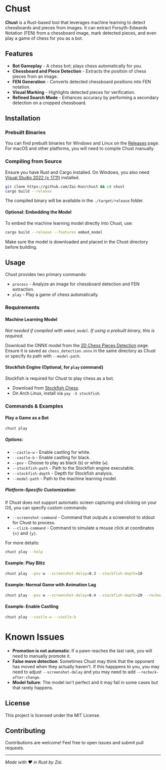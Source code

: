 # Chust

**Chust** is a Rust-based tool that leverages machine learning to detect chessboards and pieces from images. It can extract Forsyth-Edwards Notation (FEN) from a chessboard image, mark detected pieces, and even play a game of chess for you as a bot.

## Features

- **Bot Gameplay** - A chess bot; plays chess automatically for you.
- **Chessboard and Piece Detection** - Extracts the position of chess pieces from an image.
- **FEN Generation** - Converts detected chessboard positions into FEN notation.
- **Visual Marking** - Highlights detected pieces for verification.
- **Refined Search Mode** - Enhances accuracy by performing a secondary detection on a cropped chessboard.

## Installation

### Prebuilt Binaries
You can find prebuilt binaries for Windows and Linux on the [Releases](https://github.com/Zai-Kun/chust/releases) page. For macOS and other platforms, you will need to compile Chust manually.

### Compiling from Source
Ensure you have Rust and Cargo installed. On Windows, you also need [Visual Studio 2022 (≥ 17.11)](https://visualstudio.microsoft.com/) installed.

```sh
git clone https://github.com/Zai-Kun/chust && cd chust
cargo build --release
```

The compiled binary will be available in the `./target/release` folder.

#### Optional: Embedding the Model
To embed the machine learning model directly into Chust, use:

```sh
cargo build --release --features embed_model
```

Make sure the model is downloaded and placed in the Chust directory before building.

## Usage

Chust provides two primary commands:
- `process` - Analyze an image for chessboard detection and FEN extraction.
- `play` - Play a game of chess automatically.

### Requirements

#### Machine Learning Model
*Not needed if compiled with `embed_model`. If using a prebuilt binary, this is required.*

Download the ONNX model from the [2D Chess Pieces Detection](https://github.com/Zai-Kun/2d-chess-pieces-detection/releases) page. Ensure it is saved as `chess_detection.onnx` in the same directory as Chust or specify its path with `--model-path`.

#### Stockfish Engine (Optional, for `play` command)
Stockfish is required for Chust to play chess as a bot.

- Download from [Stockfish Chess](https://stockfishchess.org/download/).
- On Arch Linux, install via `yay -S stockfish`.

### Commands & Examples

#### Play a Game as a Bot

```sh
chust play
```

##### Options:
- `--castle-w` - Enable castling for white.
- `--castle-b` - Enable castling for black.
- `--pov` - Choose to play as black (`b`) or white (`w`).
- `--stockfish-path` - Path to the Stockfish engine executable.
- `--stockfish-depth` - Depth for Stockfish analysis.
- `--model-path` - Path to the machine learning model.

##### Platform-Specific Customization:
If Chust does not support automatic screen capturing and clicking on your OS, you can specify custom commands:

- `--screenshot-command` - Command that outputs a screenshot to stdout for Chust to process.
- `--click-command` - Command to simulate a mouse click at coordinates `{x}` and `{y}`.

For more details:
```sh
chust play --help
```

#### Example: Play Blitz
```sh
chust play --pov w --screenshot-delay=0.3 --stockfish-depth=10
```

#### Example: Normal Game with Animation Lag
```sh
chust play --pov w --screenshot-delay=0.4 --stockfish-depth=20 --recheck-after-change
```

#### Example: Enable Castling
```sh
chust play --castle-w --castle-b
```

# Known Issues

* **Promotion is not automatic**: If a pawn reaches the last rank, you will need to manually promote it.
* **False move detection**: Sometimes Chust may think that the opponent has moved when they actually haven't. If this happpens to you, you may need to adjust `--screenshot-delay` and you may need to add `--recheck-after-change`.
* **Model failure**: The model isn't perfect and it may fail in some cases but that rarely happens.

## License
This project is licensed under the MIT License.

## Contributing
Contributions are welcome! Feel free to open issues and submit pull requests.

---

*Made with ❤️ in Rust by Zai.*
